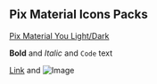 ## Pix Material Icons Packs

 [Pix Material You Light/Dark](https://pashapuma.github.io/pixMaterial/you_light_dark) 






**Bold** and _Italic_ and `Code` text

[Link](url) and ![Image](src)
```

